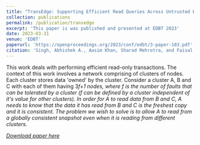 ```yaml
---
title: "TransEdge: Supporting Efficient Read Queries Across Untrusted Edge Nodes"
collection: publications
permalink: /publication/transedge
excerpt: 'This paper is was published and presented at EDBT 2023'
date: 2023-03-31
venue: 'EDBT'
paperurl: 'https://openproceedings.org/2023/conf/edbt/3-paper-103.pdf'
citation: 'Singh, Abhishek A., Aasim Khan, Sharad Mehrotra, and Faisal Nawab. "TransEdge: Supporting Efficient Read Queries Across Untrusted Edge Nodes." In EDBT, pp. 684-696. 2023.'
---
```

This work deals with performing efficient read-only transactions. The context of this work involves a network comprising of clusters of nodes. Each cluster stores data 'owned' by the cluster. Consider a cluster A, B and C with each of them having 3<i>f<i>+1 nodes, where <i>f<i> is the number of faults that can be tolerated by a cluster (<i>f<i> can be defined by a cluster independent of it's value for other clusters). In order for A to read data from B and C, A needs to know that the data it has read from B and C is the freshest copy and it is consistent. The problem we wish to solve is to allow A to read from a globally consistent snapshot even when it is reading from different clusters.

[Download paper here](https://openproceedings.org/2023/conf/edbt/3-paper-103.pdf)


